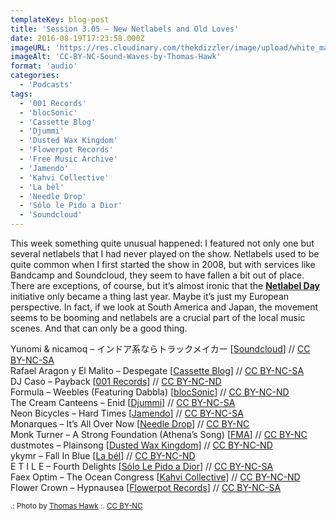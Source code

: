 ```yaml
---
templateKey: blog-post
title: 'Session 3.05 – New Netlabels and Old Loves'
date: 2016-08-19T17:23:58.000Z
imageURL: 'https://res.cloudinary.com/thekdizzler/image/upload/white_market/2016/08/CC-BY-NC-Sound-Waves-by-Thomas-Hawk.jpg'
imageAlt: 'CC-BY-NC-Sound-Waves-by-Thomas-Hawk'
format: 'audio'
categories:
  - 'Podcasts'
tags:
  - '001 Records'
  - 'blocSonic'
  - 'Cassette Blog'
  - 'Djummi'
  - 'Dusted Wax Kingdom'
  - 'Flowerpot Records'
  - 'Free Music Archive'
  - 'Jamendo'
  - 'Kahvi Collective'
  - 'La bèl'
  - 'Needle Drop'
  - 'Sólo le Pido a Dior'
  - 'Soundcloud'
---
```


This week something quite unusual happened: I featured not only one but several netlabels that I had never played on the show. Netlabels used to be quite common when I first started the show in 2008, but with services like Bandcamp and Soundcloud, they seem to have fallen a bit out of place. There are exceptions, of course, but it’s almost ironic that the [**Netlabel Day**](http://netlabelday.blogspot.co.uk/) initiative only became a thing last year. Maybe it’s just my European perspective. In fact, if we look at South America and Japan, the movement seems to be booming and netlabels are a crucial part of the local music scenes. And that can only be a good thing.

Yunomi & nicamoq – インドア系ならトラックメイカー \[[Soundcloud](https://soundcloud.com/tkrism/indoor)\] // [CC BY-NC-SA](https://creativecommons.org/licenses/by-nc-sa/3.0/)  
Rafael Aragon y El Malito – Despegate \[[Cassette Blog](http://www.cassetteblog.com/2015/06/rafael-aragon-y-el-malito)\] // [CC BY-NC-SA  
](https://creativecommons.org/licenses/by-nc-sa/3.0/)DJ Caso – Payback \[[001 Records](http://www.001netlabel.com/2015/01/pacifico-various-artists/)\] // [CC BY-NC-ND](https://creativecommons.org/licenses/by-nc-nd/3.0/us/)  
Formula – Weebles (Featuring Dabbla) \[[blocSonic](http://blocsonic.com/releases/bsog0002)\] // [CC BY-NC-ND](https://creativecommons.org/licenses/by-nc-nd/3.0/us/)  
The Cream Canteens – Enid \[[Djummi](http://www.djummi-records.de/2016-07/the-cream-canteens-moderate-peril/)\] // [CC BY-NC-SA](https://creativecommons.org/licenses/by-nc-sa/3.0/)  
Neon Bicycles – Hard Times \[[Jamendo](https://www.jamendo.com/track/969435/hard-times)\] // [CC BY-NC-SA](https://creativecommons.org/licenses/by-nc-sa/3.0/)  
Monarques – It’s All Over Now \[[Needle Drop](http://freemusicarchive.org/music/Monarques/Lets_Make_Love_Come_True_1909/)\] // [CC BY-NC](https://creativecommons.org/licenses/by-nc/3.0/)  
Monk Turner – A Strong Foundation (Athena’s Song) \[[FMA](http://freemusicarchive.org/music/Monk_Turner/God_Complex/)\] // [CC BY-NC](https://creativecommons.org/licenses/by-nc/3.0/)  
dustmotes – Plainsong \[[Dusted Wax Kingdom](http://dustedwax.org/dwk334.html)\] // [CC BY-NC-ND](https://creativecommons.org/licenses/by-nc-nd/3.0/us/)  
ykymr – Fall In Blue \[[La bél](http://www.labelnetlabel.com/releases/lbn034-ykymr-spring-fields-become-a-hummingbird)\] // [CC BY-NC-ND](https://creativecommons.org/licenses/by-nc-nd/3.0/us/)  
E T I L E – Fourth Delights \[[Sólo Le Pido a Dior](https://sololepidoadior.bandcamp.com/album/spd-08-our-imaginary-friend)\] // [CC BY-NC-SA  
](https://creativecommons.org/licenses/by-nc-sa/3.0/)Faex Optim – The Ocean Congress \[[Kahvi Collective](http://www.kahvi.org/releases.php?release_number=372)\] // [CC BY-NC-ND](https://creativecommons.org/licenses/by-nc-nd/3.0/us/)  
Flower Crown – Hypnausea \[[Flowerpot Records](https://flowerpotrecords.bandcamp.com/album/hypnausea)\] // [CC BY-NC-SA](https://creativecommons.org/licenses/by-nc-sa/3.0/)

<small>.: Photo by [Thomas Hawk](https://www.flickr.com/photos/thomashawk/9555405560/) :. [CC BY-NC](https://creativecommons.org/licenses/by-nc/2.0/)</small>
